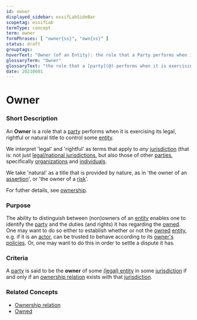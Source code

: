 ```yaml
---
id: owner
displayed_sidebar: essifLabSideBar
scopetag: essifLab
termType: concept
term: owner
formPhrases: [ "owner{ss}", "own{ss}" ]
status: draft
grouptags:
hoverText: "Owner (of an Entity): the role that a Party performs when it is exercising its legal, rightful or natural title to control that Entity."
glossaryTerm: "Owner"
glossaryText: "the role that a [party](@) performs when it is exercising its legal, rightful or natural title to control that [entity](@)."
date: 20210601
---
```


# Owner

### Short Description

<!--REQUIRED--in 1-3 sentences that describe the concept to a layperson with reasonable accuracy.-->
An **Owner** is a role that a [party](@) performs when it is exercising its legal, rightful or natural title to control some [entity](@).

We interpret 'legal' and 'rightful' as terms that apply to _any_ [jurisdiction](@) (that is: not just [legal/national jurisdictions](legal-jurisdiction@), but also those of other [parties](@), specifically [organizations](@) and [individuals](human-being@).

We take 'natural' as a title that is provided by nature, as in 'the owner of an [assertion](@)', or 'the owner of a [risk](@)'.

For futher details, see [ownership](@).

### Purpose

The ability to distinguish between (non)owners of an [entity](@) enables one to identify the [party](@) and the duties (and rights) it has regarding the [owned](@). One may want to do so either to establish whether or not the [owned](@) [entity](@), e.g. if it is an [actor](@), can be trusted to behave according to its [owner's](@) [policies](@). Or, one may want to do this in order to settle a dispute it has.

### Criteria

A [party](@) is said to be the **owner** of some [(legal) entity](legal-entity@) in some [jurisdiction](@) if and only if an [ownership relation](ownership@) exists with that [jurisdiction](@).

### Related Concepts

- [Ownership relation](ownership@)
- [Owned](@)

